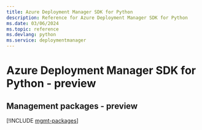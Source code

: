 ```yaml
---
title: Azure Deployment Manager SDK for Python
description: Reference for Azure Deployment Manager SDK for Python
ms.date: 03/06/2024
ms.topic: reference
ms.devlang: python
ms.service: deploymentmanager
---
```

# Azure Deployment Manager SDK for Python - preview

## Management packages - preview
[!INCLUDE [mgmt-packages](deployment-manager-mgmt-index.md)]